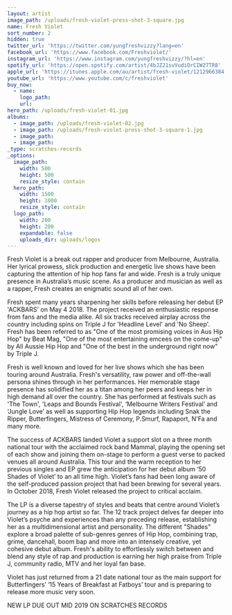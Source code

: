 ```yaml
---
layout: artist
image_path: /uploads/fresh-violet-press-shot-3-square.jpg
name: Fresh Violet
sort_number: 2
hidden: true
twitter_url: 'https://twitter.com/yungfreshvizzy?lang=en'
facebook_url: 'https://www.facebook.com/Freshviolet/'
instagram_url: 'https://www.instagram.com/yungfreshvizzy/?hl=en'
spotify_url: 'https://open.spotify.com/artist/4bJZ21svVudiOrCIW27TR8'
apple_url: 'https://itunes.apple.com/au/artist/fresh-violet/1212966384'
youtube_url: 'https://www.youtube.com/c/freshviolet'
buy_now:
  - name:
    logo_path:
    url:
hero_path: /uploads/fresh-violet-01.jpg
albums:
  - image_path: /uploads/fresh-violet-02.jpg
  - image_path: /uploads/fresh-violet-press-shot-3-square-1.jpg
  - image_path:
  - image_path:
_type: scratches-records
_options:
  image_path:
    width: 500
    height: 500
    resize_style: contain
  hero_path:
    width: 1500
    height: 1000
    resize_style: contain
  logo_path:
    width: 200
    height: 200
    expandable: false
    uploads_dir: uploads/logos
---
```


Fresh Violet is a break out rapper and producer from Melbourne, Australia. Her lyrical prowess, slick production and energetic live shows have been capturing the attention of hip hop fans far and wide. Fresh is a truly unique presence in Australia’s music scene. As a producer and musician as well as a rapper, Fresh creates an enigmatic sound all of her own.

Fresh spent many years sharpening her skills before releasing her debut EP 'ACKBARS' on May 4 2018. The project received an enthusiastic response from fans and the media alike. All six tracks received airplay across the country including spins on Triple J for 'Headline Level' and 'No Sheep'. Fresh has been referred to as "One of the most promising voices in Aus Hip Hop" by Beat Mag, "One of the most entertaining emcees on the come-up" by All Aussie Hip Hop and "One of the best in the underground right now" by Triple J.

Fresh is well known and loved for her live shows which she has been touring around Australia. Fresh's versatility, raw power and off-the-wall persona shines through in her performances. Her memorable stage presence has solidified her as a titan among her peers and keeps her in high demand all over the country. She has performed at festivals such as 'The Town', 'Leaps and Bounds Festival', ‘Melbourne Writers Festival’ and ‘Jungle Love’ as well as supporting Hip Hop legends including Snak the Ripper, Butterfingers, Mistress of Ceremony, P.Smurf, Rapaport, N'Fa and many more.

The success of ACKBARS landed Violet a support slot on a three month national tour with the acclaimed rock band Mammal, playing the opening set of each show and joining them on-stage to perform a guest verse to packed venues all around Australia. This tour and the warm reception to her previous singles and EP grew the anticipation for her debut album ‘50 Shades of Violet’ to an all time high. Violet’s fans had been long aware of the self-produced passion project that had been brewing for several years. In October 2018, Fresh Violet released the project to critical acclaim.

The LP is a diverse tapestry of styles and beats that centre around Violet’s journey as a hip hop artist so far. The 12 track project delves far deeper into Violet’s psyche and experiences than any preceding release, establishing her as a multidimensional artist and personality. The different "Shades" explore a broad palette of sub-genres genres of Hip Hop, combining trap, grime, dancehall, boom bap and more into an intensely creative, yet cohesive debut album. Fresh's ability to effortlessly switch between and blend any style of rap and production is earning her high praise from Triple J, community radio, MTV and her loyal fan base.

Violet has just returned from a 21 date national tour as the main support for Butterfingers’ ‘15 Years of Breakfast at Fatboys’ tour and is preparing to release more music very soon.

NEW LP DUE OUT MID 2019 ON SCRATCHES RECORDS